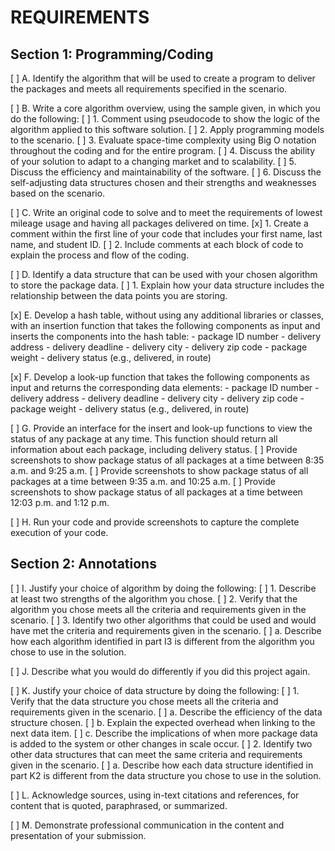 # REQUIREMENTS

## Section 1: Programming/Coding

[ ] A. Identify the algorithm that will be used to create a program to deliver the packages and meets all requirements specified in the scenario.

[ ] B.  Write a core algorithm overview, using the sample given, in which you do the following:
    [ ] 1.  Comment using pseudocode to show the logic of the algorithm applied to this software solution.
    [ ] 2.  Apply programming models to the scenario.
    [ ] 3.  Evaluate space-time complexity using Big O notation throughout the coding and for the entire program.
    [ ] 4.  Discuss the ability of your solution to adapt to a changing market and to scalability.
    [ ] 5.  Discuss the efficiency and maintainability of the software.
    [ ] 6.  Discuss the self-adjusting data structures chosen and their strengths and weaknesses based on the scenario.

[ ] C.  Write an original code to solve and to meet the requirements of lowest mileage usage and having all  packages delivered on time.
    [x] 1.  Create a comment within the first line of your code that includes your first name, last name, and student ID.
    [ ] 2.  Include comments at each  block of code to explain the process and flow of the coding.

[ ] D.  Identify a data structure that can be used with your chosen algorithm to store the package data.
    [ ] 1.  Explain how your data structure includes the relationship between the data points you are storing.

[x] E.  Develop a hash table, without using any additional libraries or classes, with an insertion function that takes the following components as input and inserts the components into the hash table:
    - package ID number
    - delivery address
    - delivery deadline
    - delivery city
    - delivery zip code
    - package weight
    - delivery status (e.g., delivered, in route)

[x] F.  Develop a look-up function that takes the following components as input and returns the corresponding data elements:
    - package ID number
    - delivery address
    - delivery deadline
    - delivery city
    - delivery zip code
    - package weight
    - delivery status (e.g., delivered, in route)

[ ] G.  Provide an interface for the insert and look-up functions to view the status of any package at any time. This function should return all information about each package, including delivery status.
    [ ] Provide screenshots to show package status of all packages at a time between 8:35 a.m. and 9:25 a.m.
    [ ] Provide screenshots to show package status of all packages at a time between 9:35 a.m. and 10:25 a.m.
    [ ] Provide screenshots to show package status of all packages at a time between 12:03 p.m. and 1:12 p.m.

[ ] H.  Run your code and provide screenshots to capture the complete execution of your code.

## Section 2: Annotations

[ ] I.  Justify your choice of algorithm by doing the following:
    [ ] 1.  Describe at least  two strengths of the algorithm you chose.
    [ ] 2.  Verify that the algorithm you chose meets all  the criteria and requirements given in the scenario.
    [ ] 3.  Identify two other algorithms that could be used and would have met the criteria and requirements given in the scenario.
        [ ] a.  Describe how each  algorithm identified in part I3 is different from the algorithm you chose to use in the solution.

[ ] J.  Describe what you would do differently if you did this project again.

[ ] K.  Justify your choice of data structure by doing the following:
    [ ] 1.  Verify that the data structure you chose meets all the criteria and requirements given in the scenario.
        [ ] a.  Describe the efficiency of the data structure chosen.
        [ ] b.  Explain the expected overhead when linking to the next data item.
        [ ] c.  Describe the implications of when more package data is added to the system or other changes in scale occur.
    [ ] 2.  Identify two other data structures that can meet the same criteria and requirements given in the scenario.
        [ ] a.  Describe how each  data structure identified in part K2 is different from the data structure you chose to use in the solution.

[ ] L.   Acknowledge sources, using in-text citations and references, for content that is quoted, paraphrased, or summarized.

[ ] M.  Demonstrate professional communication in the content and presentation of your submission.

